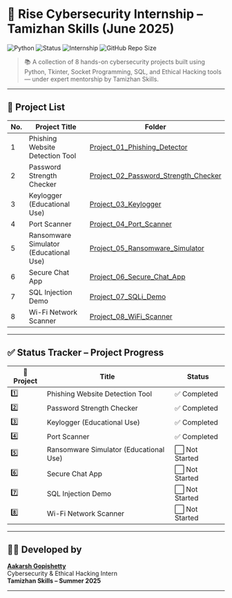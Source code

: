 # 🔐 Rise Cybersecurity Internship – Tamizhan Skills (June 2025)

![Python](https://img.shields.io/badge/Python-3.11-blue)
![Status](https://img.shields.io/badge/Projects-4%2F8%20Completed-brightgreen)
![Internship](https://img.shields.io/badge/Tamizhan%20Skills-June%202025-blueviolet)
![GitHub Repo Size](https://img.shields.io/github/repo-size/aakarshgopishetty/rise-cybersecurity-internship)

> 📚 A collection of 8 hands-on cybersecurity projects built using Python, Tkinter, Socket Programming, SQL, and Ethical Hacking tools — under expert mentorship by Tamizhan Skills.

---

## 📁 Project List

| No. | Project Title                            | Folder                                                |
|-----|-------------------------------------------|--------------------------------------------------------|
| 1   | Phishing Website Detection Tool           | [Project_01_Phishing_Detector](./Project_01_Phishing_Detector) |
| 2   | Password Strength Checker                 | [Project_02_Password_Strength_Checker](./Project_02_Password_Strength_Checker) |
| 3   | Keylogger (Educational Use)               | [Project_03_Keylogger](./Project_03_Keylogger)         |
| 4   | Port Scanner                              | [Project_04_Port_Scanner](./Project_04_Port_Scanner)   |
| 5   | Ransomware Simulator (Educational Use)    | [Project_05_Ransomware_Simulator](./Project_05_Ransomware_Simulator) |
| 6   | Secure Chat App                           | [Project_06_Secure_Chat_App](./Project_06_Secure_Chat_App) |
| 7   | SQL Injection Demo                        | [Project_07_SQLi_Demo](./Project_07_SQLi_Demo)         |
| 8   | Wi-Fi Network Scanner                     | [Project_08_WiFi_Scanner](./Project_08_WiFi_Scanner)   |

---

## ✅ Status Tracker – Project Progress

| 🚀 Project | Title                                | Status         |
|-----------|--------------------------------------|----------------|
| 1️⃣        | Phishing Website Detection Tool      | ✅ Completed  |
| 2️⃣        | Password Strength Checker            | ✅ Completed  |
| 3️⃣        | Keylogger (Educational Use)          | ✅ Completed  |
| 4️⃣        | Port Scanner                         | ✅ Completed  |
| 5️⃣        | Ransomware Simulator (Educational Use) | ⬜ Not Started  |
| 6️⃣        | Secure Chat App                      | ⬜ Not Started  |
| 7️⃣        | SQL Injection Demo                   | ⬜ Not Started  |
| 8️⃣        | Wi-Fi Network Scanner                | ⬜ Not Started  |

---

## 👨‍💻 Developed by

**[Aakarsh Gopishetty](https://github.com/aakarshgopishetty)**  
Cybersecurity & Ethical Hacking Intern  
**Tamizhan Skills – Summer 2025**

---
